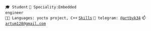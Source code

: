 <code>🎓 Student</code>
<code>👷 Speciality:Embedded engineer</code><br>
<code>🧑‍💻 Languages: yocto project, C++</code>
<code>[Skills](SKILLS.md)</code>
<code>💬 telegram: [@artbyk34](https://telegram.me/artbyk34)</code>
<code>📫 [artum128@gmail.com](mailto:artum128@gmail.com)</code>
